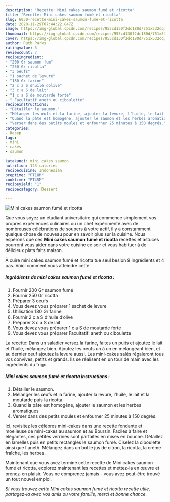 ```yaml
---
description: "Recette: Mini cakes saumon fumé et ricotta"
title: "Recette: Mini cakes saumon fumé et ricotta"
slug: 6030-recette-mini-cakes-saumon-fume-et-ricotta
date: 2020-11-29T07:44:22.847Z
image: https://img-global.cpcdn.com/recipes/955cd130f2dc180d/751x532cq70/mini-cakes-saumon-fume-et-ricotta-photo-principale-de-la-recette.jpg
thumbnail: https://img-global.cpcdn.com/recipes/955cd130f2dc180d/751x532cq70/mini-cakes-saumon-fume-et-ricotta-photo-principale-de-la-recette.jpg
cover: https://img-global.cpcdn.com/recipes/955cd130f2dc180d/751x532cq70/mini-cakes-saumon-fume-et-ricotta-photo-principale-de-la-recette.jpg
author: Ruth Parks
ratingvalue: 3
reviewcount: 7
recipeingredient:
- "200 Gr saumon fum"
- "250 Gr ricotta"
- "3 oeufs"
- "1 sachet de levure"
- "180 Gr farine"
- "2 c a S dhuile dolive"
- "3 c a S de lait"
- "1 c a S de moutarde forte"
- " Facultatif aneth ou ciboulette"
recipeinstructions:
- "Détailler le saumon."
- "Mélanger les œufs et la farine, ajouter la levure, l’huile, le lait et la moutarde puis la ricotta."
- "Quand la pâte est homogène, ajouter le saumon et les herbes aromatiques"
- "Verser dans des petits moules et enfourner 25 minutes à 150 degrés."
categories:
- Resep
tags:
- mini
- cakes
- saumon

katakunci: mini cakes saumon 
nutrition: 123 calories
recipecuisine: Indonesian
preptime: "PT18M"
cooktime: "PT45M"
recipeyield: "1"
recipecategory: Dessert

---
```



![Mini cakes saumon fumé et ricotta](https://img-global.cpcdn.com/recipes/955cd130f2dc180d/751x532cq70/mini-cakes-saumon-fume-et-ricotta-photo-principale-de-la-recette.jpg)

Que vous soyez un étudiant universitaire qui commence simplement vos propres expériences culinaires ou un chef expérimenté avec de nombreuses célébrations de soupers à votre actif, il y a constamment quelque chose de nouveau pour en savoir plus sur la cuisine. Nous espérons que ces <strong> Mini cakes saumon fumé et ricotta </strong> recettes et astuces pourront vous aider dans votre cuisine ce soir et vous habituer à de délicieux plats faits maison.

<!--inarticleads1-->

À cuire mini cakes saumon fumé et ricotta tue seul besion 9 Ingrédients et 4 pas. Voici comment vous atteindre cette.

##### Ingrédients de mini cakes saumon fumé et ricotta :

1. Fournir 200 Gr saumon fumé
1. Fournir 250 Gr ricotta
1. Préparer 3 oeufs
1. Vous devez vous préparer 1 sachet de levure
1. Utilisation 180 Gr farine
1. Fournir 2 c a S d’huile d’olive
1. Préparer 3 c a S de lait
1. Vous devez vous préparer 1 c a S de moutarde forte
1. Vous devez vous préparer  Facultatif: aneth ou ciboulette


La recette: Dans un saladier versez la farine, faites un puits et ajoutez le lait et l&#39;huile, mélangez bien. Ajoutez les oeufs un à un en mélangeant bien, et au dernier oeuf ajoutez la levure aussi. Les mini-cakes salés régaleront tous vos convives, petits et grands. Ils se réalisent en un tour de main avec les ingrédients du frigo. 

<!--inarticleads2-->

##### Mini cakes saumon fumé et ricotta instructions :

1. Détailler le saumon.
1. Mélanger les œufs et la farine, ajouter la levure, l’huile, le lait et la moutarde puis la ricotta.
1. Quand la pâte est homogène, ajouter le saumon et les herbes aromatiques
1. Verser dans des petits moules et enfourner 25 minutes à 150 degrés.


Ici, revisitez les célèbres mini-cakes dans une recette fondante et moelleuse de mini-cakes au saumon et au Boursin. Faciles à faire et élégantes, ces petites verrines sont parfaites en mises en bouche. Détaillez en lamelles puis en petits rectangles le saumon fumé. Ciselez la ciboulette ainsi que l&#39;aneth. Mélangez dans un bol le jus de citron, la ricotta, la crème fraîche, les herbes. 

<!--inarticleads1-->

<p>
Maintenant que vous avez terminé cette recette de Mini cakes saumon fumé et ricotta, explorez maintenant les recettes et mettez-la en œuvre et prenez-en plaisir. Vous ne comprenez jamais - vous avez peut-être trouvé un tout nouvel emploi.
</p>

<p>
<i>Si vous trouvez cette Mini cakes saumon fumé et ricotta recette utile, partagez-la avec vos amis ou votre famille, merci et bonne chance.</i>
</p>
